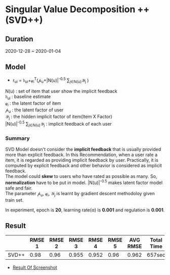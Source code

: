 # Singular Value Decomposition ++ (SVD++)  
## Duration  
2020-12-28 ~ 2020-01-04  
## Model  
* r<sub>ui</sub> = &bfr;<sub>ui</sub>+&qscr;<sub>i</sub><sup>T</sup>(&pscr;<sub>u</sub>+|N(u)|<sup>-0.5</sup> &sum;<sub>j∈N(u)</sub>&Yscr;<sub>j</sub> )  

N(u) : set of item that user show the implicit feedback  
&bfr;<sub>ui</sub> : baseline estimate  
&qscr;<sub>i</sub> : the latent factor of item  
&pscr;<sub>u</sub> : the latent factor of user  
&Yscr;<sub>j</sub> : the hidden implicit factor of item(Item X Factor)  
|N(u)|<sup>-0.5</sup> &sum;<sub>j∈N(u)</sub>&Yscr;<sub>j</sub> : implicit feedback of each user  

### Summary    
SVD Model doesn't consider the **implicit feedback** that is usually provided more than explicit feedback. In this Recommendation, when a user rate a item, it is regarded as providing implicit feedback by user. Practically, it is computed by explicit feedback and other behavior is considered as implicit feedback.   
The model could **skew** to users who have rated as possible as many. So, **normalization** have to be put in model. |N(u)|<sup>-0.5</sup> makes latent factor model safe and fair.  
The parameter &pscr;<sub>u</sub>, &qscr;<sub>i</sub>, &Yscr;<sub>j</sub> is learnt by gradient descent methodoloy given train set.   

  
In experiment, epoch is **20**, learning rate(&alpha;) is **0.001** and regulation is **0.001**.   

## Result  
| | RMSE 1 | RMSE 2 | RMSE 3 | RMSE 4| RMSE 5 | AVG RMSE | Total Time  
---|---|---|---|---|---|---|---  
SVD++| 0.98 | 0.96 | 0.955|0.952 | 0.96 | 0.962 | 657sec  

* [Result Of Screenshot](https://user-images.githubusercontent.com/55014424/103785368-742ade80-507e-11eb-8797-71423572b97b.png)   
